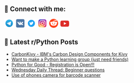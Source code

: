 ## 🔎 Connect with me:
[<img src="https://github.com/bullbesh/bullbesh/blob/main/images/Telegram.png" width="32" height="32" />](https://t.me/bullbesh)
[<img src="https://github.com/bullbesh/bullbesh/blob/main/images/VK.png" width="32" height="32" />](https://vk.com/bullbesh)
[<img src="https://github.com/bullbesh/bullbesh/blob/main/images/Twitter.png" width="32" height="32" />](https://twitter.com/bullbesh1)
[<img src="https://github.com/bullbesh/bullbesh/blob/main/images/Instagram.png" width="32" height="32" />](https://www.instagram.com/bullbesh)
[<img src="https://github.com/bullbesh/bullbesh/blob/main/images/Reddit.png" width="32" height="32" />](https://www.reddit.com/user/bullbesh)
[<img src="https://github.com/bullbesh/bullbesh/blob/main/images/YouTube.png" width="32" height="32" />](https://www.youtube.com/channel/UCtfjRs6uzgq5mfm8S06WTcg)

## 📕 Latest r/Python Posts
<!-- BLOG-POST-LIST:START -->
- [CarbonKivy - IBM&#39;s Carbon Design Components for Kivy](https://www.reddit.com/r/Python/comments/1l2wwmp/carbonkivy_ibms_carbon_design_components_for_kivy/)
- [Want to make a Python learning group &lpar;just need friends&rpar;](https://www.reddit.com/r/Python/comments/1l2tf2g/want_to_make_a_python_learning_group_just_need/)
- [Python for Good - Registration is Open!!!](https://www.reddit.com/r/Python/comments/1l2swqe/python_for_good_registration_is_open/)
- [Wednesday Daily Thread: Beginner questions](https://www.reddit.com/r/Python/comments/1l2rfyx/wednesday_daily_thread_beginner_questions/)
- [Use of phones camera for barcode scanner](https://www.reddit.com/r/Python/comments/1l2iop3/use_of_phones_camera_for_barcode_scanner/)
<!-- BLOG-POST-LIST:END -->
